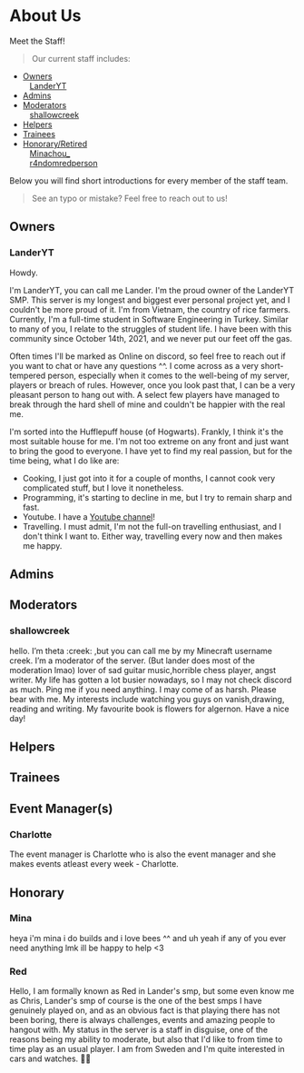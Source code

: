 # About Us

Meet the Staff!
> Our current staff includes:

+ [Owners](#owners)<br/>
&nbsp;&nbsp; [LanderYT](#LanderYT)<br/>
+ [Admins](#admins)<br/>
+ [Moderators](#moderators)<br/>
&nbsp;&nbsp; [shallowcreek](#shallowcreek)<br/>
+ [Helpers](#helpers)<br/>
+ [Trainees](#trainees)<br/>
+ [Honorary/Retired](#honorary)<br/>
&nbsp;&nbsp; [Minachou_](#mina)<br/>
&nbsp;&nbsp; [r4ndomredperson](#red)<br/>

Below you will find short introductions for every member of the staff team.
> See an typo or mistake? Feel free to reach out to us!

## Owners
### LanderYT
Howdy.

I'm LanderYT, you can call me Lander. I'm the proud owner of the LanderYT SMP. This server is my longest and biggest ever personal project yet, and I couldn't be more proud of it. I'm from Vietnam, the country of rice farmers. Currently, I'm a full-time student in Software Engineering in Turkey. Similar to many of you, I relate to the struggles of student life. I have been with this community since October 14th, 2021, and we never put our feet off the gas. 

Often times I'll be marked as Online on discord, so feel free to reach out if you want to chat or have any questions ^^. I come across as a very short-tempered person, especially when it comes to the well-being of my server, players or breach of rules. However, once you look past that, I can be a very pleasant person to hang out with. A select few players have managed to break through the hard shell of mine and couldn't be happier with the real me. 

I'm sorted into the Hufflepuff house (of Hogwarts). Frankly, I think it's the most suitable house for me. I'm not too extreme on any front and just want to bring the good to everyone. I have yet to find my real passion, but for the time being, what I do like are:

* Cooking, I just got into it for a couple of months, I cannot cook very complicated stuff, but I love it nonetheless.
* Programming, it's starting to decline in me, but I try to remain sharp and fast.
* Youtube. I have a [Youtube channel](https://youtube.com/skylanderyt)!
* Travelling. I must admit, I'm not the full-on travelling enthusiast, and I don't think I want to. Either way, travelling every now and then makes me happy.


## Admins


## Moderators
### shallowcreek
hello. I’m theta :creek: ,but you can call me by my Minecraft username creek. I’m a moderator of the server. (But lander does most of the moderation lmao) lover of sad guitar music,horrible chess player, angst writer.
My life has gotten a lot busier nowadays, so I may not check discord as much. Ping me if you need anything.
I may come of as harsh. Please bear with me.
My interests include watching you guys on vanish,drawing, reading and writing. My favourite book is flowers for algernon.
Have a nice day! 


## Helpers

## Trainees

## Event Manager(s)
### Charlotte
The event manager is Charlotte who is also the event manager and she makes events atleast every week - Charlotte.

## Honorary
### Mina
heya i'm mina i do builds and i love bees ^^ and uh yeah if any of you ever need anything lmk ill be happy to help <3

### Red
Hello, I am formally known as Red in Lander's smp, but some even know me as Chris, Lander's smp of course is the one of the best smps I have genuinely played on, and as an obvious fact is that playing there has not been boring, there is always challenges, events and amazing people to hangout with. My status in the server is a staff in disguise, one of the reasons being my ability to moderate, but also that I'd like to from time to time play as an usual player. I am from Sweden and I'm quite interested in cars and watches. 👍🏼
